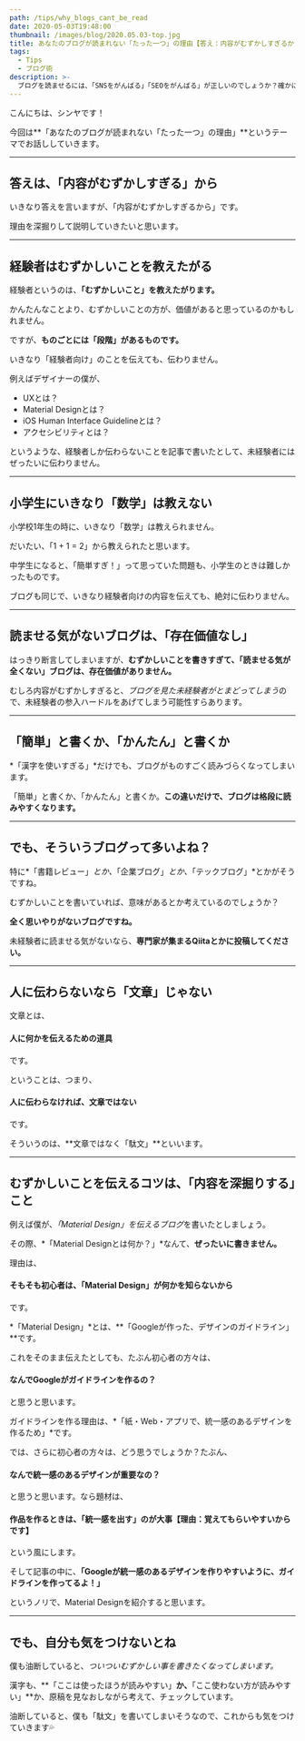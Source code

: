 ```yaml
---
path: /tips/why_blogs_cant_be_read
date: 2020-05-03T19:48:00
thumbnail: /images/blog/2020.05.03-top.jpg
title: あなたのブログが読まれない「たった一つ」の理由【答え：内容がむずかしすぎるからです】
tags:
  - Tips
  - ブログ術
description: >-
  ブログを読ませるには、「SNSをがんばる」「SEOをがんばる」が正しいのでしょうか？確かにそれもありますが、もっと本質的なことを言うと、ブログが読まれない理由は「内容がむずかしすぎるから」です。
---
```


こんにちは、シンヤです！

今回は**「あなたのブログが読まれない「たった一つ」の理由」**というテーマでお話ししていきます。

---

## 答えは、「内容がむずかしすぎる」から

いきなり答えを言いますが、「内容がむずかしすぎるから」です。

理由を深掘りして説明していきたいと思います。

---

## 経験者はむずかしいことを教えたがる

経験者というのは、**「むずかしいこと」を教えたがります。**

かんたんなことより、むずかしいことの方が、価値があると思っているのかもしれません。

ですが、**ものごとには「段階」があるものです。**

いきなり「経験者向け」のことを伝えても、伝わりません。

例えばデザイナーの僕が、

- UXとは？
- Material Designとは？
- iOS Human Interface Guidelineとは？
- アクセシビリティとは？

というような、経験者しか伝わらないことを記事で書いたとして、未経験者にはぜったいに伝わりません。

---

## 小学生にいきなり「数学」は教えない

小学校1年生の時に、いきなり「数学」は教えられません。

だいたい、「1 + 1 = 2」から教えられたと思います。

中学生になると、「簡単すぎ！」って思っていた問題も、小学生のときは難しかったものです。

ブログも同じで、いきなり経験者向けの内容を伝えても、絶対に伝わりません。

---

## 読ませる気がないブログは、「存在価値なし」

はっきり断言してしまいますが、**むずかしいことを書きすぎて、「読ませる気が全くない」ブログは、存在価値がありません。**

むしろ内容がむずかしすぎると、*ブログを見た未経験者がとまどってしまう*ので、未経験者の参入ハードルをあげてしまう可能性すらあります。

---

## 「簡単」と書くか、「かんたん」と書くか

*「漢字を使いすぎる」*だけでも、ブログがものすごく読みづらくなってしまいます。

「簡単」と書くか、「かんたん」と書くか。**この違いだけで、ブログは格段に読みやすくなります。**

---

## でも、そういうブログって多いよね？

特に*「書籍レビュー」*とか、*「企業ブログ」*とか、*「テックブログ」*とかがそうですね。

むずかしいことを書いていれば、意味があるとか考えているのでしょうか？

**全く思いやりがないブログですね。**

未経験者に読ませる気がないなら、**専門家が集まるQiitaとかに投稿してください。**

---

## 人に伝わらないなら「文章」じゃない

文章とは、

#### 人に何かを伝えるための道具

です。

ということは、つまり、

#### 人に伝わらなければ、文章ではない

です。

そういうのは、**文章ではなく「駄文」**といいます。

---

## むずかしいことを伝えるコツは、「内容を深掘りする」こと

例えば僕が、*「Material Design」を伝えるブログ*を書いたとしましょう。

その際、*「Material Designとは何か？」*なんて、**ぜったいに書きません。**

理由は、

#### そもそも初心者は、「Material Design」が何かを知らないから

です。

*「Material Design」*とは、**「Googleが作った、デザインのガイドライン」**です。

これをそのまま伝えたとしても、たぶん初心者の方々は、

#### なんでGoogleがガイドラインを作るの？

と思うと思います。

ガイドラインを作る理由は、*「紙・Web・アプリで、統一感のあるデザインを作るため」*です。

では、さらに初心者の方々は、どう思うでしょうか？たぶん、

#### なんで統一感のあるデザインが重要なの？

と思うと思います。なら題材は、

#### 作品を作るときは、「統一感を出す」のが大事【理由：覚えてもらいやすいからです】

という風にします。

そして記事の中に、**「Googleが統一感のあるデザインを作りやすいように、ガイドラインを作ってるよ！」**

というノリで、Material Designを紹介すると思います。

---

## でも、自分も気をつけないとね

僕も油断していると、*ついついむずかしい事を書きたくなってしまいます。*

漢字も、**「ここは使ったほうが読みやすい」**か、**「ここ使わない方が読みやすい」**か、原稿を見なおしながら考えて、チェックしています。

油断していると、僕も「駄文」を書いてしまいそうなので、これからも気をつけていきます💦
